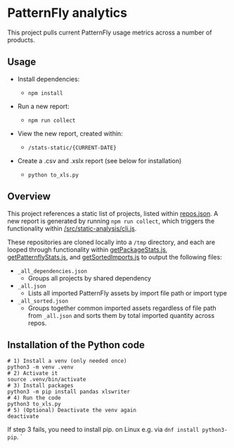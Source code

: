 # PatternFly analytics

This project pulls current PatternFly usage metrics across a number of products.

## Usage

- Install dependencies:
  - `npm install`
- Run a new report:
  - `npm run collect`
- View the new report, created within:
  - `/stats-static/{CURRENT-DATE}`

- Create a .csv and .xslx report (see below for installation)
  - `python to_xls.py` 


## Overview

This project references a static list of projects, listed within [repos.json](/repos.json).  A new report is generated by running `npm run collect`, which triggers the functionality within [/src/static-analysis/cli.js](/src/static-analysis/cli.js).

These repositories are cloned locally into a `/tmp` directory, and each are looped through functionality within [getPackageStats.js](/src/static-analysis/getPackageStats.js), [getPatternflyStats.js](/src/static-analysis/getPatternflyStats.js), and [getSortedImports.js](/src/static-analysis/getSortedImports.js) to output the following files:

- `_all_dependencies.json`
  - Groups all projects by shared dependency
- `_all.json`
  - Lists all imported PatternFly assets by import file path or import type
- `_all_sorted.json`
  - Groups together common imported assets regardless of file path from `_all.json` and sorts them by total imported quantity across repos.


## Installation of the Python code

```shell
# 1) Install a venv (only needed once)
python3 -m venv .venv
# 2) Activate it
source .venv/bin/activate
# 3) Install packages
python3 -m pip install pandas xlswriter
# 4) Run the code
python3 to_xls.py
# 5) (Optional) Deactivate the venv again
deactivate
```

If step 3 fails, you need to install pip. on Linux e.g.
via `dnf install python3-pip`.
`